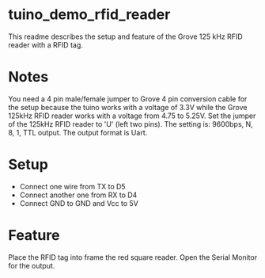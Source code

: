 # tuino_demo_rfid_reader

This readme describes the setup and feature of the Grove 125 kHz RFID reader with a RFID tag.

# Notes

You need a 4 pin male/female jumper to Grove 4 pin conversion cable for the setup because the tuino works with a voltage of 3.3V while the Grove 125kHz RFID reader works with a voltage from 4.75 to 5.25V. Set the jumper of the 125kHz RFID reader to 'U' (left two pins). The setting is: 9600bps, N, 8, 1, TTL output. The output format is Uart. 

# Setup

- Connect one wire from TX to D5
- Connect another one from RX to D4
- Connect GND to GND and Vcc to 5V

# Feature

Place the RFID tag into frame the red square reader. Open the Serial Monitor for the output.
